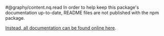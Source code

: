 #@graphy/content.nq.read
In order to help keep this package's documentation up-to-date, README files are not published with the npm package.

[Instead, all documentation can be found online here](https://graphy.link/).

